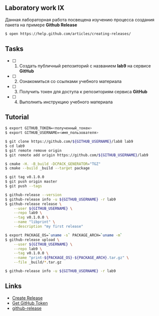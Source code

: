 ## Laboratory work IX

Данная лабораторная работа посвещена изучению процесса создания пакета на примере **Github Release**

```bash
$ open https://help.github.com/articles/creating-releases/
```

## Tasks

- [ ] 1. Создать публичный репозиторий с названием **lab9** на сервисе **GitHub**
- [ ] 2. Ознакомиться со ссылками учебного материала
- [ ] 3. Получить токен для доступа к репозиториям сервиса **GitHub**
- [ ] 4. Выполнить инструкцию учебного материала

## Tutorial

```bash
$ export GITHUB_TOKEN=<полученный_токен>
$ export GITHUB_USERNAME=<имя_пользователя>
```

```bash
$ git clone https://github.com/${GITHUB_USERNAME}/lab8 lab9
$ cd lab9
$ git remote remove origin
$ git remote add origin https://github.com/${GITHUB_USERNAME}/lab9
```

```bash
$ cmake -H. -B_build -DCPACK_GENERATOR="TGZ"
$ cmake --build _build --target package
```

```bash
$ git tag v0.1.0.0
$ git push origin master
$ git push --tags
```

```bash
$ github-release --version
$ github-release info -u ${GITHUB_USERNAME} -r lab9
$ github-release release \
    --user ${GITHUB_USERNAME} \
    --repo lab9 \
    --tag v0.1.0.0 \
    --name "libprint" \
    --description "my first release"
```

```bash
$ export PACKAGE_OS=`uname -s` PACKAGE_ARCH=`uname -m` 
$ github-release upload \
    --user ${GITHUB_USERNAME} \
    --repo lab9 \
    --tag v0.1.0.0 \
    --name "print-${PACKAGE_OS}-${PACKAGE_ARCH}.tar.gz" \
    --file _build/*.tar.gz
```

```bash
$ github-release info -u ${GITHUB_USERNAME} -r lab9
```

## Links

- [Create Release](https://help.github.com/articles/creating-releases/)
- [Get GitHub Token](https://help.github.com/articles/creating-a-personal-access-token-for-the-command-line/)
- [github-release](https://github.com/aktau/github-release)
